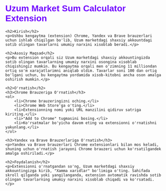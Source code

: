 <!DOCTYPE html>
<html>
<head>
    <title>Uzum Market Sum Calculator Extension</title>
    <style>
        body {
            font-family: Arial, sans-serif;
            margin: 20px;
        }
        h1, h2 {
            color: #7000FF;
        }
    </style>
</head>
<body>
    <h1>Uzum Market Sum Calculator Extension</h1>

    <h2>Kirish</h2>
    <p>Ushbu kengaytma (extension) Chrome, Yandex va Brave brauzerlari uchun ishlab chiqilgan bo'lib, Uzum marketdagi shaxsiy akkountdagi sotib olingan tavarlarni umumiy narxini xisoblab beradi.</p>

    <h2>Asosiy Maqsad</h2>
    <p>Bu extension orqali siz Uzum marketdagi shaxsiy akkountingizda sotib olingan tavarlarning umumiy narxini osongina xisoblab chiqishingiz mumkin. Bu kengaytma orqali men o'zimning 11 milliondan ortiq so'm xarajatlarimni aniqlab oldim. Tavarlar soni 100 dan ortiq bo'lgani uchun, bu kengaytma yordamida xisob-kitobni ancha oson amalga oshirish mumkin.</p>

    <h2>O'rnatish</h2>
    <h3>Chrome Brauzeriga O'rnatish</h3>
    <ol>
        <li>Chrome brauzeringizni oching.</li>
        <li>Chrome Web Store'ga o'ting.</li>
        <li>Extensionning nomi yoki URL manzilini qidiruv satriga kiriting.</li>
        <li>"Add to Chrome" tugmasini bosing.</li>
        <li>Ko'rsatmalar bo'yicha davom eting va extensionni o'rnatishni yakunlang.</li>
    </ol>

    <h3>Yandex va Brave Brauzerlariga O'rnatish</h3>
    <p>Yandex va Brave brauzerlari Chrome extensionlari bilan mos keladi, shuning uchun o'rnatish jarayoni Chrome brauzeri uchun ko'rsatilgandek amalga oshiriladi.</p>

    <h2>Foydalanish</h2>
    <p>Extensionni o'rnatgandan so'ng, Uzum marketdagi shaxsiy akkountingizga kirib, "Xamma xaridlar" bo'limiga o'ting. Sahifada skroll qilganda yoki yangilanganda, extension avtomatik ravishda sotib olingan tavarlarning umumiy narxini xisoblab chiqadi va ko'rsatadi.</p>
</body>
</html>
